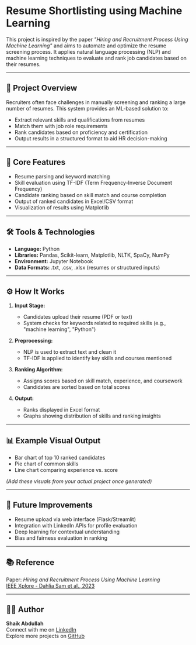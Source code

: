 
# Resume Shortlisting using Machine Learning

This project is inspired by the paper _"Hiring and Recruitment Process Using Machine Learning"_ and aims to automate and optimize the resume screening process. It applies natural language processing (NLP) and machine learning techniques to evaluate and rank job candidates based on their resumes.

---

## 📌 Project Overview

Recruiters often face challenges in manually screening and ranking a large number of resumes. This system provides an ML-based solution to:

- Extract relevant skills and qualifications from resumes
- Match them with job role requirements
- Rank candidates based on proficiency and certification
- Output results in a structured format to aid HR decision-making

---

## 🧠 Core Features

- Resume parsing and keyword matching
- Skill evaluation using TF-IDF (Term Frequency-Inverse Document Frequency)
- Candidate ranking based on skill match and course completion
- Output of ranked candidates in Excel/CSV format
- Visualization of results using Matplotlib

---

## 🛠️ Tools & Technologies

- **Language:** Python  
- **Libraries:** Pandas, Scikit-learn, Matplotlib, NLTK, SpaCy, NumPy  
- **Environment:** Jupyter Notebook  
- **Data Formats:** .txt, .csv, .xlsx (resumes or structured inputs)

---

## ⚙️ How It Works

1. **Input Stage:**
   - Candidates upload their resume (PDF or text)
   - System checks for keywords related to required skills (e.g., "machine learning", "Python")

2. **Preprocessing:**
   - NLP is used to extract text and clean it
   - TF-IDF is applied to identify key skills and courses mentioned

3. **Ranking Algorithm:**
   - Assigns scores based on skill match, experience, and coursework
   - Candidates are sorted based on total scores

4. **Output:**
   - Ranks displayed in Excel format
   - Graphs showing distribution of skills and ranking insights

---

## 📊 Example Visual Output

- Bar chart of top 10 ranked candidates
- Pie chart of common skills
- Line chart comparing experience vs. score

_(Add these visuals from your actual project once generated)_

---

## 🚀 Future Improvements

- Resume upload via web interface (Flask/Streamlit)
- Integration with LinkedIn APIs for profile evaluation
- Deep learning for contextual understanding
- Bias and fairness evaluation in ranking

---

## 📚 Reference

Paper: _Hiring and Recruitment Process Using Machine Learning_  
[IEEE Xplore - Dahlia Sam et al., 2023](https://ieeexplore.ieee.org/document/10084133)

---

## 👨‍💻 Author

**Shaik Abdullah**  
Connect with me on [LinkedIn](https://www.linkedin.com/in/shaik-abdullah)  
Explore more projects on [GitHub](https://github.com/Abd2430)
